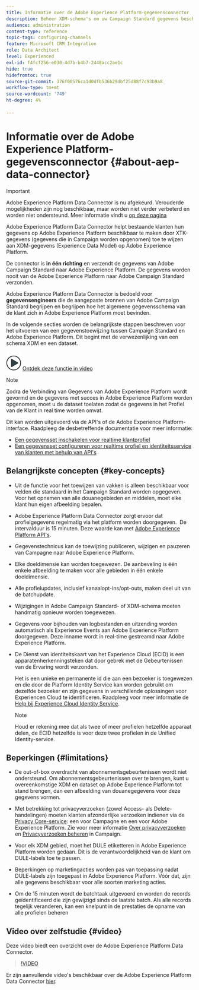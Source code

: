 ```yaml
---
title: Informatie over de Adobe Experience Platform-gegevensconnector
description: Beheer XDM-schema's om uw Campaign Standard gegevens beschikbaar te maken op Adobe Experience Platform.
audience: administration
content-type: reference
topic-tags: configuring-channels
feature: Microsoft CRM Integration
role: Data Architect
level: Experienced
exl-id: f4fcf256-e030-4d7b-b4b7-2448acc2ae1c
hide: true
hidefromtoc: true
source-git-commit: 376f00576ca1d0dfb536b29dbf25d88f7c93b9a8
workflow-type: tm+mt
source-wordcount: '749'
ht-degree: 4%

---
```


# Informatie over de Adobe Experience Platform-gegevensconnector {#about-aep-data-connector}

>[!IMPORTANT]
>
>Adobe Experience Platform Data Connector is nu afgekeurd. Verouderde mogelijkheden zijn nog beschikbaar, maar worden niet verder verbeterd en worden niet ondersteund. Meer informatie vindt u [op deze pagina](../../rn/using/deprecated-features.md)

Adobe Experience Platform Data Connector helpt bestaande klanten hun gegevens op Adobe Experience Platform beschikbaar te maken door XTK-gegevens (gegevens die in Campaign worden opgenomen) toe te wijzen aan XDM-gegevens (Experience Data Model) op Adobe Experience Platform.

De connector is **in één richting** en verzendt de gegevens van Adobe Campaign Standard naar Adobe Experience Platform. De gegevens worden nooit van de Adobe Experience Platform naar Adobe Campaign Standard verzonden.

Adobe Experience Platform Data Connector is bedoeld voor **gegevensengineers** die de aangepaste bronnen van Adobe Campaign Standard begrijpen en begrijpen hoe het algemene gegevensschema van de klant zich in Adobe Experience Platform moet bevinden.

In de volgende secties worden de belangrijkste stappen beschreven voor het uitvoeren van een gegevenstoewijzing tussen Campaign Standard en Adobe Experience Platform. Dit begint met de verwezenlijking van een schema XDM en een dataset.

![](assets/do-not-localize/how-to-video.png) [Ontdek deze functie in video](#video)

>[!NOTE]
>Zodra de Verbinding van Gegevens van Adobe Experience Platform wordt gevormd en de gegevens met succes in Adobe Experience Platform worden opgenomen, moet u de dataset toelaten zodat de gegevens in het Profiel van de Klant in real time worden omvat.
>
>Dit kan worden uitgevoerd via de API&#39;s of de Adobe Experience Platform-interface. Raadpleeg de desbetreffende documentatie voor meer informatie:
>
>* [Een gegevensset inschakelen voor realtime klantprofiel](https://experienceleague.adobe.com/docs/experience-platform/rtcdp/datasets/dataset.html)
>* [Een gegevensset configureren voor realtime profiel en identiteitsservice van klanten met behulp van API&#39;s](https://experienceleague.adobe.com/docs/experience-platform/catalog/api/getting-started.html)

## Belangrijkste concepten {#key-concepts}

* Uit de functie voor het toewijzen van vakken is alleen beschikbaar voor velden die standaard in het Campaign Standard worden opgegeven. Voor het opnemen van alle douanegebieden en middelen, moet elke klant hun eigen afbeelding bepalen.

* Adobe Experience Platform Data Connector zorgt ervoor dat profielgegevens regelmatig via het platform worden doorgegeven. &#x200B; De intervalduur is 15 minuten. Deze waarde kan met [Adobe Experience Platform API&#39;s](https://experienceleague.adobe.com/docs/experience-platform/ingestion/home.html).

* Gegevenstechnicus kan de toewijzing publiceren, wijzigen en pauzeren van Campagne naar Adobe Experience Platform.

* Elke doeldimensie kan worden toegewezen. De aanbeveling is één enkele afbeelding te maken voor alle gebieden in één enkele doeldimensie.

* Alle profielupdates, inclusief kanaalopt-ins/opt-outs, maken deel uit van de batchupdate.

* Wijzigingen in Adobe Campaign Standard- of XDM-schema moeten handmatig opnieuw worden toegewezen. &#x200B;

* Gegevens voor bijhouden van logbestanden en uitzending worden automatisch als Experience Events aan Adobe Experience Platform doorgegeven. Deze inname wordt in real-time gestreamd naar Adobe Experience Platform.

* De Dienst van identiteitskaart van het Experience Cloud (ECID) is een apparatenherkenningsteken dat door gebrek met de Gebeurtenissen van de Ervaring wordt verzonden.

  Het is een unieke en permanente id die aan een bezoeker is toegewezen en die door de Platform Identity Service kan worden gebruikt om dezelfde bezoeker en zijn gegevens in verschillende oplossingen voor Experiencen Cloud te identificeren. Raadpleeg voor meer informatie de [Help bij Experience Cloud Identity Service](https://experienceleague.adobe.com/docs/id-service/using/home.html).

  >[!NOTE]
  >
  >Houd er rekening mee dat als twee of meer profielen hetzelfde apparaat delen, de ECID hetzelfde is voor deze twee profielen in de Unified Identity-service.

## Beperkingen {#limitations}

* De out-of-box overdracht van abonnementsgebeurtenissen wordt niet ondersteund. Om abonnementsgebeurtenissen over te brengen, kunt u overeenkomstige XDM en dataset op Adobe Experience Platform tot stand brengen, dan een afbeelding van douanegegevens voor deze gegevens vormen.

* Met betrekking tot privacyverzoeken (zowel Access- als Delete-handelingen) moeten klanten afzonderlijke verzoeken indienen via de [Privacy Core-service](https://experienceleague.adobe.com/docs/experience-platform/privacy/home.html#how-to-use-privacy-service-to-manage-privacy-job-requests): een voor Campagne en een voor Adobe Experience Platform. Zie voor meer informatie [Over privacyverzoeken](https://experienceleague.adobe.com/docs/campaign-standard/using/getting-started/privacy/privacy-requests.html?lang=nl#getting-started) en [Privacyverzoeken beheren](https://helpx.adobe.com/nl/campaign/kb/acs-privacy.html#ManagingPrivacyRequests) in Campaign.

* Voor elk XDM gebied, moet het DULE etiketteren in Adobe Experience Platform worden gedaan. Dit is de verantwoordelijkheid van de klant om DULE-labels toe te passen.

* Beperkingen op marketingacties worden pas van toepassing nadat DULE-labels zijn toegepast in Adobe Experience Platform. Vóór dat, zijn alle gegevens beschikbaar voor alle soorten marketing acties.

* Om de 15 minuten wordt de batchtaak uitgevoerd en worden de records geïdentificeerd die zijn gewijzigd sinds de laatste batch. Als alle records tegelijk veranderen, kan een knelpunt in de prestaties de opname van alle profielen beheren

## Video over zelfstudie {#video}

Deze video biedt een overzicht over de Adobe Experience Platform Data Connector.

>[!VIDEO](https://video.tv.adobe.com/v/27304?quality=12&captions=eng)

Er zijn aanvullende video&#39;s beschikbaar over de Adobe Experience Platform Data Connector [hier](https://experienceleague.adobe.com/docs/campaign-learn/campaign-standard-tutorials/administrating/adobe-experience-platform-data-connector/understanding-the-adobe-experience-platform-data-connector.html).
